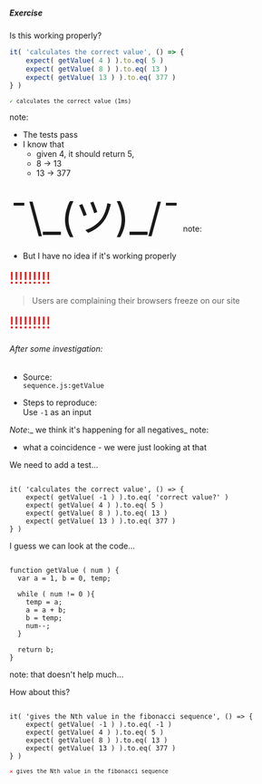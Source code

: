 
##### Exercise

Is this working properly?
```js
it( 'calculates the correct value', () => {
    expect( getValue( 4 ) ).to.eq( 5 )
    expect( getValue( 8 ) ).to.eq( 13 )
    expect( getValue( 13 ) ).to.eq( 377 )
} )
```
<small>
<code><span style="color: green">✓</span> calculates the correct value (1ms)</code>
</small>

note:
- The tests pass
- I know that
  - given 4, it should return 5,
  - 8 -> 13
  - 13 -> 377


<span style="font-size: 5em">¯\\\_(ツ)_/¯</span>
note:
- But I have no idea if it's working properly


<span style="color: red; font-size: 2em">!!!!!!!!!</span>

> Users are complaining their browsers
> freeze on our site

<span style="color: red; font-size: 2em">!!!!!!!!!</span>


###### After some investigation:
- Source:  
  `sequence.js:getValue`

- Steps to reproduce:  
  Use `-1` as an input  

_Note_:_ we think it's happening for all negatives_
note:
- what a coincidence - we were just looking at that


We need to add a test...
<pre><code data-trim data-noescape class="javascript">
it( 'calculates the correct value', () => {
    expect( getValue( -1 ) ).to.eq( <span class="fragment">'correct value?' )</span>
    expect( getValue( 4 ) ).to.eq( 5 )
    expect( getValue( 8 ) ).to.eq( 13 )
    expect( getValue( 13 ) ).to.eq( 377 )
} )</code></pre>


I guess we can look at the code...
<pre><code data-trim data-noescape class="javascript">
function getValue ( num ) {
  var a = 1, b = 0, temp;

  while ( num != 0 ){
    temp = a;
    a = a + b;
    b = temp;
    num--;
  }

  return b;
}</code></pre>

note:
that doesn't help much...


How about this?
<pre><code data-trim data-noescape class="javascript">
it( 'gives the Nth value in the fibonacci sequence', () => {
    <span class="fragment">expect( getValue( -1 ) ).to.eq( -1 )</span>
    expect( getValue( 4 ) ).to.eq( 5 )
    expect( getValue( 8 ) ).to.eq( 13 )
    expect( getValue( 13 ) ).to.eq( 377 )
} )</code></pre>
<small class="fragment">
<code><span style="color: red">✕</span> gives the Nth value in the fibonacci sequence</code>
</small>


